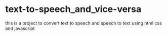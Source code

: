# text-to-speech_and_vice-versa
this is a project to convert text to speech and speech to text 
using html css and javascript
